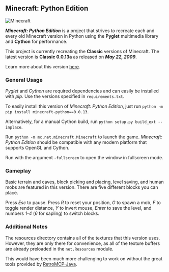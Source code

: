 ## Minecraft: Python Edition

![Minecraft](/screenshot.png?raw=true)

_**Minecraft: Python Edition**_ is a project that strives to recreate each and every old Minecraft version in Python using the **Pyglet** multimedia library and **Cython** for performance.

This project is currently recreating the **Classic** versions of Minecraft. The latest version is **Classic 0.0.13a** as released on _**May 22, 2009**_.

Learn more about this version [here](https://minecraft.fandom.com/wiki/Java_Edition_Classic_0.0.13a).

### General Usage

*Pyglet* and *Cython* are required dependencies and can easily be installed with *pip*. Use the versions specified in `requirements.txt`.

To easily install this version of *Minecraft: Python Edition*, just run `python -m pip install minecraft-python==0.0.13`.

Alternatively, for a manual Cython build, run `python setup.py build_ext --inplace`.

Run `python -m mc.net.minecraft.Minecraft` to launch the game. *Minecraft: Python Edition* should be compatible with any modern platform that supports OpenGL and Cython.

Run with the argument `-fullscreen` to open the window in fullscreen mode.

### Gameplay

Basic terrain and caves, block picking and placing, level saving, and human mobs are featured in this version. There are five different blocks you can place.

Press *Esc* to pause. Press *R* to reset your position, *G* to spawn a mob, *F* to toggle render distance, *Y* to invert mouse, *Enter* to save the level, and numbers *1-4* (*6* for sapling) to switch blocks.

### Additional Notes

The resources directory contains all of the textures that this version uses. However,
they are only there for convenience, as all of the texture buffers are already preloaded
in the `net.Resources` module.

This would have been much more challenging to work on without the great tools provided by [RetroMCP-Java](https://github.com/MCPHackers/RetroMCP-Java).
